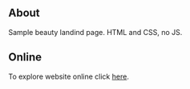 ## About

Sample beauty landind page.
HTML and CSS, no JS.

## Online

To explore website online click [here](https://light-man-landing.surge.sh/).
